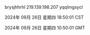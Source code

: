 brysjhhrhl 219.139.198.207 yqqlmgsycl

2024年 09月 26日 星期四 18:50:01 CST

2024年 09月 26日 星期四 10:50:01 GMT
